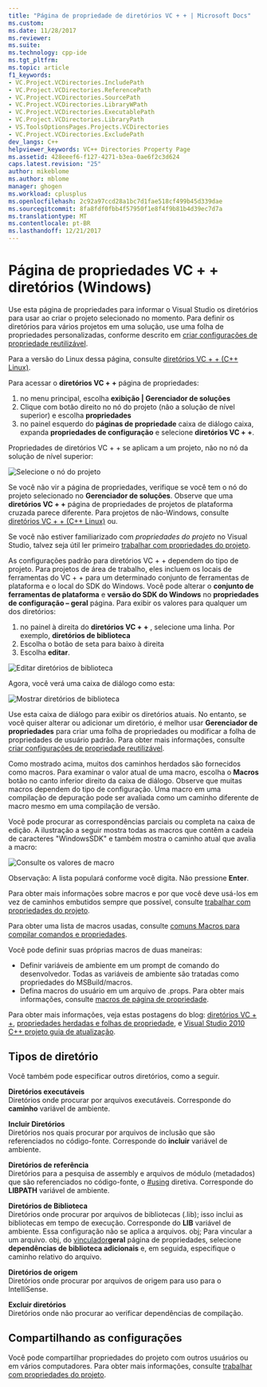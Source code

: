 ```yaml
---
title: "Página de propriedade de diretórios VC + + | Microsoft Docs"
ms.custom: 
ms.date: 11/28/2017
ms.reviewer: 
ms.suite: 
ms.technology: cpp-ide
ms.tgt_pltfrm: 
ms.topic: article
f1_keywords:
- VC.Project.VCDirectories.IncludePath
- VC.Project.VCDirectories.ReferencePath
- VC.Project.VCDirectories.SourcePath
- VC.Project.VCDirectories.LibraryWPath
- VC.Project.VCDirectories.ExecutablePath
- VC.Project.VCDirectories.LibraryPath
- VS.ToolsOptionsPages.Projects.VCDirectories
- VC.Project.VCDirectories.ExcludePath
dev_langs: C++
helpviewer_keywords: VC++ Directories Property Page
ms.assetid: 428eeef6-f127-4271-b3ea-0ae6f2c3d624
caps.latest.revision: "25"
author: mikeblome
ms.author: mblome
manager: ghogen
ms.workload: cplusplus
ms.openlocfilehash: 2c92a97ccd28a1bc7d1fae518cf499b45d339dae
ms.sourcegitcommit: 8fa8fdf0fbb4f57950f1e8f4f9b81b4d39ec7d7a
ms.translationtype: MT
ms.contentlocale: pt-BR
ms.lasthandoff: 12/21/2017
---
```

# <a name="vc-directories-property-page-windows"></a>Página de propriedades VC + + diretórios (Windows)

Use esta página de propriedades para informar o Visual Studio os diretórios para usar ao criar o projeto selecionado no momento. Para definir os diretórios para vários projetos em uma solução, use uma folha de propriedades personalizadas, conforme descrito em [criar configurações de propriedade reutilizável](working-with-project-properties.md#bkmkPropertySheets).

Para a versão do Linux dessa página, consulte [diretórios VC + + (C++ Linux)](../linux/prop-pages/directories-linux.md).   

Para acessar o **diretórios VC + +** página de propriedades:

1. no menu principal, escolha **exibição | Gerenciador de soluções**
1. Clique com botão direito no nó do projeto (não a solução de nível superior) e escolha **propriedades**
1. no painel esquerdo do **páginas de propriedade** caixa de diálogo caixa, expanda **propriedades de configuração** e selecione **diretórios VC + +**.  

Propriedades de diretórios VC + + se aplicam a um projeto, não no nó da solução de nível superior:

![Selecione o nó do projeto](media/vcppdir.png "selecionar o nó do projeto para ver as propriedades de diretórios VC + +")

Se você não vir a página de propriedades, verifique se você tem o nó do projeto selecionado no **Gerenciador de soluções**. Observe que uma **diretórios VC + +** página de propriedades de projetos de plataforma cruzada parece diferente. Para projetos de não-Windows, consulte [diretórios VC + + (C++ Linux)](../linux/prop-pages/directories-linux.md) ou. 
 
Se você não estiver familiarizado com *propriedades do projeto* no Visual Studio, talvez seja útil ler primeiro [trabalhar com propriedades do projeto](working-with-project-properties.md). 
 
As configurações padrão para diretórios VC + + dependem do tipo de projeto. Para projetos de área de trabalho, eles incluem os locais de ferramentas do VC + + para um determinado conjunto de ferramentas de plataforma e o local do SDK do Windows. Você pode alterar o **conjunto de ferramentas de plataforma** e **versão do SDK do Windows** no **propriedades de configuração – geral** página. Para exibir os valores para qualquer um dos diretórios:

1. no painel à direita do **diretórios VC + +** , selecione uma linha. Por exemplo, **diretórios de biblioteca**
1. Escolha o botão de seta para baixo à direita
1. Escolha **editar**.

![Editar diretórios de biblioteca](media/vcppdir_libdir_edit.png "caixa de diálogo para editar os caminhos de biblioteca")

Agora, você verá uma caixa de diálogo como esta: 

![Mostrar diretórios de biblioteca](media/vcppdir_libdir.png "caixa de diálogo para adicionar ou remover caminhos de biblioteca")

Use esta caixa de diálogo para exibir os diretórios atuais. No entanto, se você quiser alterar ou adicionar um diretório, é melhor usar **Gerenciador de propriedades** para criar uma folha de propriedades ou modificar a folha de propriedades de usuário padrão. Para obter mais informações, consulte [criar configurações de propriedade reutilizável](working-with-project-properties.md#bkmkPropertySheets).

Como mostrado acima, muitos dos caminhos herdados são fornecidos como macros.  Para examinar o valor atual de uma macro, escolha o **Macros** botão no canto inferior direito da caixa de diálogo. Observe que muitas macros dependem do tipo de configuração. Uma macro em uma compilação de depuração pode ser avaliada como um caminho diferente de macro mesmo em uma compilação de versão. 

Você pode procurar as correspondências parciais ou completa na caixa de edição. A ilustração a seguir mostra todas as macros que contêm a cadeia de caracteres "WindowsSDK" e também mostra o caminho atual que avalia a macro:

![Consulte os valores de macro](media/vcppdir_libdir_macros.png "caixa de diálogo Editar macros")

Observação: A lista populará conforme você digita. Não pressione **Enter**.

Para obter mais informações sobre macros e por que você deve usá-los em vez de caminhos embutidos sempre que possível, consulte [trabalhar com propriedades do projeto](../ide/working-with-project-properties.md#bkmkPropertiesVersusMacros). 

Para obter uma lista de macros usadas, consulte [comuns Macros para compilar comandos e propriedades](https://docs.microsoft.com/en-us/cpp/ide/common-macros-for-build-commands-and-properties).

Você pode definir suas próprias macros de duas maneiras:
-   Definir variáveis de ambiente em um prompt de comando do desenvolvedor. Todas as variáveis de ambiente são tratadas como propriedades do MSBuild/macros.
-   Defina macros do usuário em um arquivo de .props. Para obter mais informações, consulte [macros de página de propriedade](working-with-project-properties.md#bkmkPropertiesVersusMacros). 

Para obter mais informações, veja estas postagens do blog: [diretórios VC + +](http://blogs.msdn.com/b/vsproject/archive/2009/07/07/vc-directories.aspx), [propriedades herdadas e folhas de propriedade](http://blogs.msdn.com/b/vsproject/archive/2009/06/23/inherited-properties-and-property-sheets.aspx), e [Visual Studio 2010 C++ projeto guia de atualização](http://blogs.msdn.com/b/vcblog/archive/2010/03/02/visual-studio-2010-c-project-upgrade-guide.aspx).  
  
## <a name="directory-types"></a>Tipos de diretório

Você também pode especificar outros diretórios, como a seguir.  
  
**Diretórios executáveis**  
Diretórios onde procurar por arquivos executáveis. Corresponde do **caminho** variável de ambiente.

**Incluir Diretórios**  
Diretórios nos quais procurar por arquivos de inclusão que são referenciados no código-fonte. Corresponde do **incluir** variável de ambiente.

**Diretórios de referência**  
 Diretórios para a pesquisa de assembly e arquivos de módulo (metadados) que são referenciados no código-fonte, o [#using](../preprocessor/hash-using-directive-cpp.md) diretiva. Corresponde do **LIBPATH** variável de ambiente.

**Diretórios de Biblioteca**  
Diretórios onde procurar por arquivos de bibliotecas (.lib); isso inclui as bibliotecas em tempo de execução. Corresponde do **LIB** variável de ambiente. Essa configuração não se aplica a arquivos. obj; Para vincular a um arquivo. obj, do [vinculador](../ide/linker-property-pages.md)**geral** página de propriedades, selecione **dependências de biblioteca adicionais** e, em seguida, especifique o caminho relativo do arquivo.

**Diretórios de origem**  
Diretórios onde procurar por arquivos de origem para uso para o IntelliSense.

**Excluir diretórios**  
Diretórios onde não procurar ao verificar dependências de compilação.

## <a name="sharing-the-settings"></a>Compartilhando as configurações

Você pode compartilhar propriedades do projeto com outros usuários ou em vários computadores. Para obter mais informações, consulte [trabalhar com propriedades do projeto](../ide/working-with-project-properties.md).
